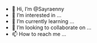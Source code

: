 - 👋 Hi, I’m @Sayraenny
- 👀 I’m interested in ...
- 🌱 I’m currently learning ...
- 💞️ I’m looking to collaborate on ...
- 📫 How to reach me ...

<!---
Sayraenny/Sayraenny is a ✨ special ✨ repository because its `README.md` (this file) appears on your GitHub profile.
You can click the Preview link to take a look at your changes.
--->

